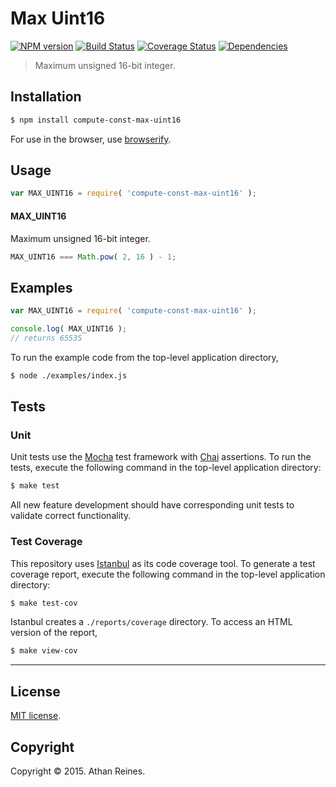 Max Uint16
===
[![NPM version][npm-image]][npm-url] [![Build Status][travis-image]][travis-url] [![Coverage Status][coveralls-image]][coveralls-url] [![Dependencies][dependencies-image]][dependencies-url]

> Maximum unsigned 16-bit integer.


## Installation

``` bash
$ npm install compute-const-max-uint16
```

For use in the browser, use [browserify](https://github.com/substack/node-browserify).


## Usage

``` javascript
var MAX_UINT16 = require( 'compute-const-max-uint16' );
```

#### MAX_UINT16

Maximum unsigned 16-bit integer.

``` javascript
MAX_UINT16 === Math.pow( 2, 16 ) - 1;
```


## Examples

``` javascript
var MAX_UINT16 = require( 'compute-const-max-uint16' );

console.log( MAX_UINT16 );
// returns 65535
```

To run the example code from the top-level application directory,

``` bash
$ node ./examples/index.js
```


## Tests

### Unit

Unit tests use the [Mocha](http://mochajs.org/) test framework with [Chai](http://chaijs.com) assertions. To run the tests, execute the following command in the top-level application directory:

``` bash
$ make test
```

All new feature development should have corresponding unit tests to validate correct functionality.


### Test Coverage

This repository uses [Istanbul](https://github.com/gotwarlost/istanbul) as its code coverage tool. To generate a test coverage report, execute the following command in the top-level application directory:

``` bash
$ make test-cov
```

Istanbul creates a `./reports/coverage` directory. To access an HTML version of the report,

``` bash
$ make view-cov
```


---
## License

[MIT license](http://opensource.org/licenses/MIT). 


## Copyright

Copyright &copy; 2015. Athan Reines.


[npm-image]: http://img.shields.io/npm/v/compute-const-max-uint16.svg
[npm-url]: https://npmjs.org/package/compute-const-max-uint16

[travis-image]: http://img.shields.io/travis/compute-io/const-max-uint16/master.svg
[travis-url]: https://travis-ci.org/compute-io/const-max-uint16

[coveralls-image]: https://img.shields.io/coveralls/compute-io/const-max-uint16/master.svg
[coveralls-url]: https://coveralls.io/r/compute-io/const-max-uint16?branch=master

[dependencies-image]: http://img.shields.io/david/compute-io/const-max-uint16.svg
[dependencies-url]: https://david-dm.org/compute-io/const-max-uint16

[dev-dependencies-image]: http://img.shields.io/david/dev/compute-io/const-max-uint16.svg
[dev-dependencies-url]: https://david-dm.org/dev/compute-io/const-max-uint16

[github-issues-image]: http://img.shields.io/github/issues/compute-io/const-max-uint16.svg
[github-issues-url]: https://github.com/compute-io/const-max-uint16/issues
